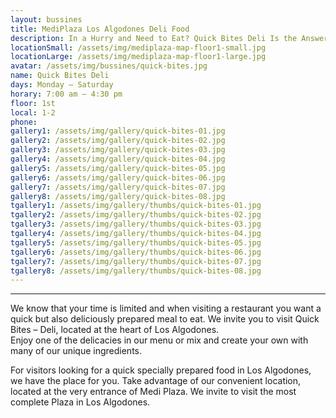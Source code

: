```yaml
---
layout: bussines
title: MediPlaza Los Algodones Deli Food
description: In a Hurry and Need to Eat? Quick Bites Deli Is the Answer. Come and Pick Something from Our Menu or Create Your Own!
locationSmall: /assets/img/mediplaza-map-floor1-small.jpg
locationLarge: /assets/img/mediplaza-map-floor1-large.jpg
avatar: /assets/img/bussines/quick-bites.jpg
name: Quick Bites Deli
days: Monday – Saturday
horary: 7:00 am – 4:30 pm
floor: 1st
local: 1-2
phone:
gallery1: /assets/img/gallery/quick-bites-01.jpg
gallery2: /assets/img/gallery/quick-bites-02.jpg
gallery3: /assets/img/gallery/quick-bites-03.jpg
gallery4: /assets/img/gallery/quick-bites-04.jpg
gallery5: /assets/img/gallery/quick-bites-05.jpg
gallery6: /assets/img/gallery/quick-bites-06.jpg
gallery7: /assets/img/gallery/quick-bites-07.jpg
gallery8: /assets/img/gallery/quick-bites-08.jpg
tgallery1: /assets/img/gallery/thumbs/quick-bites-01.jpg
tgallery2: /assets/img/gallery/thumbs/quick-bites-02.jpg
tgallery3: /assets/img/gallery/thumbs/quick-bites-03.jpg
tgallery4: /assets/img/gallery/thumbs/quick-bites-04.jpg
tgallery5: /assets/img/gallery/thumbs/quick-bites-05.jpg
tgallery6: /assets/img/gallery/thumbs/quick-bites-06.jpg
tgallery7: /assets/img/gallery/thumbs/quick-bites-07.jpg
tgallery8: /assets/img/gallery/thumbs/quick-bites-08.jpg
---
```

---
We know that your time is limited and when visiting a restaurant you want a quick but also deliciously prepared meal to eat. We invite you to visit Quick Bites – Deli, located at the heart of Los Algodones.  
Enjoy one of the delicacies in our menu or mix and create your own with many of our unique ingredients. 

For visitors looking for a quick specially prepared food in Los Algodones, we have the place for you. Take advantage of our convenient location, located at the very entrance of Medi Plaza. We invite to visit the most complete Plaza in Los Algodones.